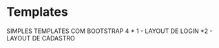 # Templates
  
  SIMPLES TEMPLATES COM BOOTSTRAP 4
    * 1 - LAYOUT DE LOGIN 
    *2 - LAYOUT DE CADASTRO
